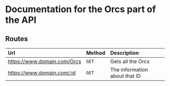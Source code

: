 Documentation for the Orcs part of the API
===========================================

## Routes

| Url | Method | Description |
| :-----| :-----------| :--------- |
| https://www.domain.com/Orcs | `GET` | Gets all the Orcs |
| https://www.domain.com/:id | `GET` | The information about that ID |

